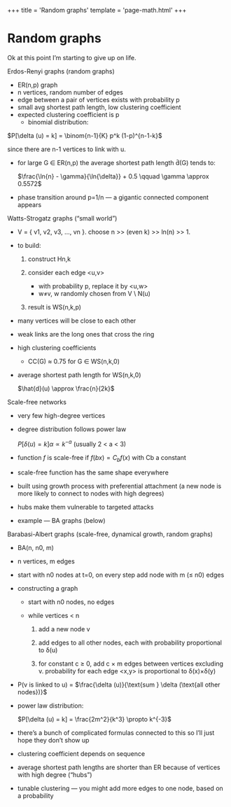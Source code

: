 +++
title = 'Random graphs'
template = 'page-math.html'
+++
# Random graphs
Ok at this point I’m starting to give up on life.

Erdos-Renyi graphs (random graphs)

- ER(n,p) graph
- n vertices, random number of edges
- edge between a pair of vertices exists with probability p
- small avg shortest path length, low clustering coefficient
- expected clustering coefficient is p
    - binomial distribution:

$P[\delta (u) = k] = \binom{n-1}{K} p^k (1-p)^{n-1-k}$

since there are n-1 vertices to link with u.

- for large G ∈ ER(n,p) the average shortest path length d̄(G) tends to:

    $\frac{\ln{n} - \gamma}{\ln{\delta}} + 0.5 \qquad \gamma \approx 0.5572$

- phase transition around p=1/n — a gigantic connected component appears

Watts-Strogatz graphs (“small world”)

- V = { v1, v2, v3, …, vn }. choose n >> (even k) >> ln(n) >> 1.
- to build:

    1. construct Hn,k
    2. consider each edge \<u,v>

        - with probability p, replace it by \<u,w>
        - w≠v, w randomly chosen from V \ N(u)

    3. result is WS(n,k,p)

- many vertices will be close to each other
- weak links are the long ones that cross the ring
- high clustering coefficients
    - CC(G) ≈ 0.75 for G ∈ WS(n,k,0)
- average shortest path length for WS(n,k,0)

    $\hat{d}(u) \approx \frac{n}{2k}$

Scale-free networks

- very few high-degree vertices
- degree distribution follows power law

    $P[\delta (u) = k] \alpha ∝ k^{-a}$ (usually 2 < a < 3)

- function $f$ is scale-free if $f(bx) = C_{b} f(x)$ with Cb a constant
- scale-free function has the same shape everywhere
- built using growth process with preferential attachment (a new node is more likely to connect to nodes with high degrees)
- hubs make them vulnerable to targeted attacks
- example — BA graphs (below)

Barabasi-Albert graphs (scale-free, dynamical growth, random graphs)

- BA(n, n0, m)
- n vertices, m edges
- start with n0 nodes at t=0, on every step add node with m (≤ n0) edges
- constructing a graph
    - start with n0 nodes, no edges
    - while vertices < n

        1. add a new node v

        2. add edges to all other nodes, each with probability proportional to δ(u)

        3. for constant c ≥ 0, add c × m edges between vertices excluding v. probability for each edge <x,y> is proportional to δ(x)×δ(y)

- P(v is linked to u) = $\frac{\delta (u)}{\text{sum } \delta (\text{all other nodes})}$

- power law distribution:

    $P[\delta (u) = k] = \frac{2m^2}{k^3} \propto k^{-3}$

- there’s a bunch of complicated formulas connected to this so I’ll just hope they don’t show up
- clustering coefficient depends on sequence
- average shortest path lengths are shorter than ER because of vertices with high degree (“hubs”)
- tunable clustering — you might add more edges to one node, based on a probability
